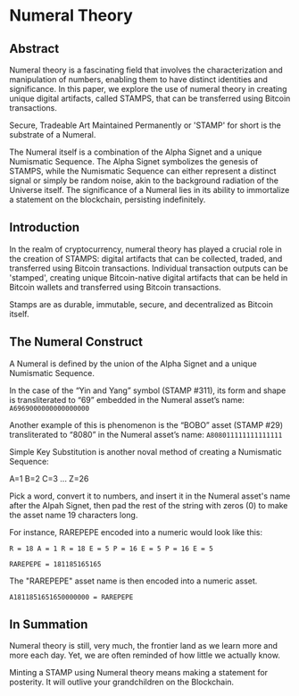 # Numeral Theory #

## Abstract ##

Numeral theory is a fascinating field that involves the characterization and manipulation of numbers, enabling them to have distinct identities and significance. In this paper, we explore the use of numeral theory in creating unique digital artifacts, called STAMPS, that can be transferred using Bitcoin transactions. 

Secure, Tradeable Art Maintained Permanently or 'STAMP' for short is the substrate of a Numeral.

The Numeral itself is a combination of the Alpha Signet and a unique Numismatic Sequence. The Alpha Signet symbolizes the genesis of STAMPS, while the Numismatic Sequence can either represent a distinct signal or simply be random noise, akin to the background radiation of the Universe itself. The significance of a Numeral lies in its ability to immortalize a statement on the blockchain, persisting indefinitely.


## Introduction ##

In the realm of cryptocurrency, numeral theory has played a crucial role in the creation of STAMPS: digital artifacts that can be collected, traded, and transferred using Bitcoin transactions. Individual transaction outputs can be 'stamped', creating unique Bitcoin-native digital artifacts that can be held in Bitcoin wallets and transferred using Bitcoin transactions.

Stamps are as durable, immutable, secure, and decentralized as Bitcoin itself.

## The Numeral Construct ##

A Numeral is defined by the union of the Alpha Signet and a unique Numismatic Sequence.

In the case of the “Yin and Yang” symbol (STAMP #311), its form and shape is transliterated to “69” embedded in the Numeral asset’s name: `A6969000000000000000`

Another example of this is phenomenon is the “BOBO” asset (STAMP #29) transliterated to “8080” in the Numeral asset’s name: `A808011111111111111`

Simple Key Substitution is another noval method of creating a Numismatic Sequence:

A=1
B=2
C=3
...
Z=26

Pick a word, convert it to numbers, and insert it in the Numeral asset's name after the Alpah Signet, then pad the rest of the string with zeros (0) to make the asset name 19 characters long.

For instance, RAREPEPE encoded into a numeric would look like this:

`R = 18
A = 1
R = 18
E = 5
P = 16
E = 5
P = 16
E = 5`

`RAREPEPE = 181185165165`

The "RAREPEPE" asset name is then encoded into a numeric asset.

`A1811851651650000000 = RAREPEPE`


## In Summation ##

Numeral theory is still, very much, the frontier land as we learn more and more each day. Yet, we are often reminded of how little we actually know.

Minting a STAMP using Numeral theory means making a statement for posterity. It will outlive your grandchildren on the Blockchain.
